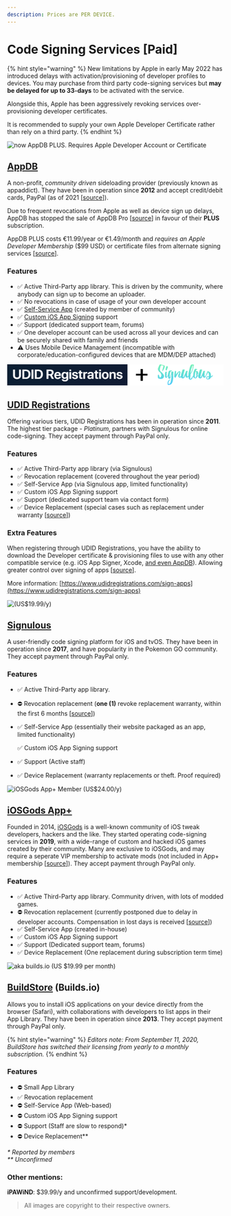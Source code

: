 ```yaml
---
description: Prices are PER DEVICE.
---
```


# Code Signing Services \[Paid]

{% hint style="warning" %}
New limitations by Apple in early May 2022 has introduced delays with activation/provisioning of developer profiles to devices. You may purchase from third party code-signing services but **may be delayed for up to 33-days** to be activated with the service.&#x20;

Alongside this, Apple has been aggressively revoking services over-provisioning developer certificates.

It is recommended to supply your own Apple Developer Certificate rather than rely on a third party.&#x20;
{% endhint %}





![now AppDB PLUS. Requires Apple Developer Account or Certificate](../.gitbook/assets/appdb\_logo-svg\_56px.png)

## [AppDB](https://appdb.to/)

A non-profit, _community driven_ sideloading provider (previously known as appaddict). They have been in operation since **2012** and accept credit/debit cards, PayPal (as of 2021 \[[source](https://archive.vn/osV5D)]).&#x20;

Due to frequent revocations from Apple as well as device sign up delays, AppDB has stopped the sale of AppDB Pro \[[source](https://appdb.to/news/454)] in favour of their **PLUS** subscription.&#x20;

AppDB PLUS costs €11.99/year or €1.49/month and _requires an Apple Developer Membership_ ($99 USD) or certificate files from alternate signing services \[[source](https://appdb.to/news/458)].&#x20;

### **Features**

* ✅ Active Third-Party app library. This is driven by the community, where anybody can sign up to become an uploader.&#x20;
* ✅ No revocations in case of usage of your own developer account
* ✅ [Self-Service App](https://appdb.to/app/cydia/1900000538) (created by member of community)
* ✅ [Custom iOS App Signing](https://appdb.to/my/store) support
* ✅ Support (dedicated support team, forums)&#x20;
* ✅ One developer account can be used across all your devices and can be securely shared with family and friends
* ⚠️ Uses Mobile Device Management (incompatible with corporate/education-configured devices that are MDM/DEP attached)







![(US$19.99/y)](../.gitbook/assets/udid+siglogo.png)

## [UDID Registrations](https://www.udidregistrations.com/buy)

Offering various tiers, UDID Registrations has been in operation since **2011**. The highest tier package - _Platinum_, partners with Signulous for online code-signing. They accept payment through PayPal only.

### Features

* ✅ Active Third-Party app library (via Signulous)&#x20;
* ✅ Revocation replacement (covered throughout the year period)
* ✅ Self-Service App (via Signulous app, limited functionality)
* ✅ Custom iOS App Signing support
* ✅ Support (dedicated support team via contact form)&#x20;
* ✅ Device Replacement (special cases such as replacement under warranty \[[source](https://www.udidregistrations.com/buy#replacement)])

### Extra Features

When registering through UDID Registrations, you have the ability to download the Developer certificate & provisioning files to use with any other compatible service (e.g. iOS App Signer, Xcode, [and even AppDB](https://forum.appdb.to/index.php?/topic/4707-tut-how-to-install-any-app-from-appdb-absolutely-for-free/)). Allowing greater control over signing of apps \[[source](https://www.udidregistrations.com/buy#certificate)].

More information: [https://www.udidregistrations.com/sign-apps](https://www.udidregistrations.com/sign-apps)





![(US$19.99/y)](../.gitbook/assets/signulous\_logo\_56px.png)

## [Signulous](https://www.signulous.com/)

A user-friendly code signing platform for iOS and tvOS. They have been in operation since **2017**, and have popularity in the Pokemon GO community. They accept payment through PayPal only.

### **Features**

* ✅ Active Third-Party app library.&#x20;
* ⛔ Revocation replacement (**one (1)** revoke replacement warranty, within the first 6 months \[[source](https://archive.vn/y5gOm)])
*   ✅ Self-Service App (essentially their website packaged as an app, limited functionality)

    ✅ Custom iOS App Signing support
* ✅ Support (Active staff)
* ✅ Device Replacement (warranty replacements or theft. Proof required)&#x20;







![iOSGods App+ Member (US$24.00/y)](../.gitbook/assets/iosgods\_logo80px.png)

## [iOSGods App+](https://plusapp.iosgods.com/product/iosgods-app/)

Founded in 2014, [iOSGods](https://iosgods.com/) is a well-known community of iOS tweak developers, hackers and the like. They started operating code-signing services in **2019**, with a wide-range of custom and hacked iOS games created by their community. Many are exclusive to iOSGods, and may require a seperate VIP membership to activate mods (not included in App+ membership \[[source](https://iosgods.com/topic/100620-iosgods-app-frequently-asked-questions-answers/)]). They accept payment through PayPal only.

### Features

* ✅ Active Third-Party app library. Community driven, with lots of modded games.
* ⛔ Revocation replacement (currently postponed due to delay in developer accounts. Compensation in lost days is received \[[source](https://plusapp.iosgods.com/account-reseller-program/)])
* ✅ Self-Service App (created in-house)
* ✅ Custom iOS App Signing support
* ✅ Support (Dedicated support team, forums)&#x20;
* ✅ Device Replacement (One replacement during subscription term time)





![aka builds.io (US $19.99 per month)](../.gitbook/assets/buildstore-title-56px\_black.png)

## [BuildStore](https://builds.io/) (Builds.io)

Allows you to install iOS applications on your device directly from the browser (Safari), with collaborations with developers to list apps in their App Library. They have been in operation since **2013**. They accept payment through PayPal only.

{% hint style="warning" %}
_Editors note: From September 11, 2020, BuildStore has switched their licensing from yearly to a monthly subscription._
{% endhint %}

### **Features**

* ⛔ Small App Library
* ✅ Revocation replacement&#x20;
* ⛔ Self-Service App (Web-based)
* ⛔ Custom iOS App Signing support
* ⛔ Support (Staff are slow to respond)\*&#x20;
* ⛔ Device Replacement\*\*

_\* Reported by members_\
_\*\* Unconfirmed_

### Other mentions:

**iPAWiND**: $39.99/y and unconfirmed support/development.

> All images are copyright to their respective owners.
